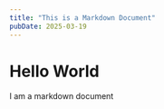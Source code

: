```yaml
---
title: "This is a Markdown Document"
pubDate: 2025-03-19
---
```


# Hello World
I am a markdown document